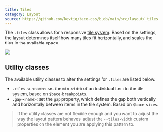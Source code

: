 ```yaml
---
title: Tiles
category: Layout
source: https://github.com/kevtiq/bace-css/blob/main/src/layout/_tiles.scss
---
```


The `.tiles` class allows for a responsive [tile system](https://crinkles.io/writing/css-layout-patterns#responsive-multi-column-grid-system). Based on the settings, the layout determines itself how many tiles fit horizontally, and scales the tiles in the available space.

![](/img/tiles.png)

## Utility classes

The available utility classes to alter the settings for `.tiles` are listed below.

- `.tiles-w-<name>`: set the `min-width` of an individual item in the tile system, based on `$bace-breakpoints`.
- `.gap-<name>`: set the `gap` property, which defines the gap both vertically and horizontally between items in the tile system. Based on `$bace-sizes`.

> If the utility classes are not flexible enough and you want to adjust the way the layout pattern behaves, adjust the `--tiles-width` custom properties on the element you are applying this pattern to.
